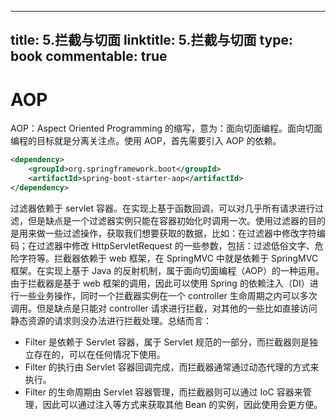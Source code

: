 
---
title: 5.拦截与切面
linktitle: 5.拦截与切面
type: book
commentable: true
---

# AOP

AOP：Aspect Oriented Programming 的缩写，意为：面向切面编程。面向切面编程的目标就是分离关注点。使用 AOP，首先需要引入 AOP 的依赖。

```xml
<dependency>
	<groupId>org.springframework.boot</groupId>
	<artifactId>spring-boot-starter-aop</artifactId>
</dependency>
```

过滤器依赖于 servlet 容器。在实现上基于函数回调，可以对几乎所有请求进行过滤，但是缺点是一个过滤器实例只能在容器初始化时调用一次。使用过滤器的目的是用来做一些过滤操作，获取我们想要获取的数据，比如：在过滤器中修改字符编码；在过滤器中修改 HttpServletRequest 的一些参数，包括：过滤低俗文字、危险字符等。拦截器依赖于 web 框架，在 SpringMVC 中就是依赖于 SpringMVC 框架。在实现上基于 Java 的反射机制，属于面向切面编程（AOP）的一种运用。由于拦截器是基于 web 框架的调用，因此可以使用 Spring 的依赖注入（DI）进行一些业务操作，同时一个拦截器实例在一个 controller 生命周期之内可以多次调用。但是缺点是只能对 controller 请求进行拦截，对其他的一些比如直接访问静态资源的请求则没办法进行拦截处理。总结而言：

- Filter 是依赖于 Servlet 容器，属于 Servlet 规范的一部分，而拦截器则是独立存在的，可以在任何情况下使用。
- Filter 的执行由 Servlet 容器回调完成，而拦截器通常通过动态代理的方式来执行。
- Filter 的生命周期由 Servlet 容器管理，而拦截器则可以通过 IoC 容器来管理，因此可以通过注入等方式来获取其他 Bean 的实例，因此使用会更方便。

    